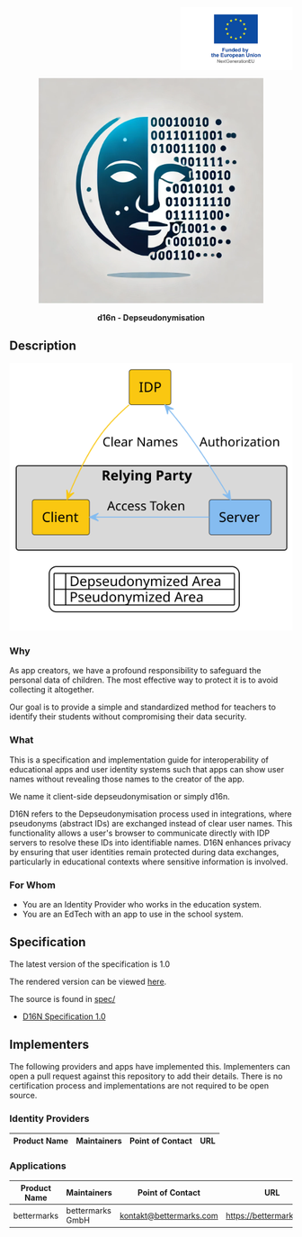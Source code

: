 <p align="right">
  <img src="images/eu_funded.png" alt="EU funded project" width="200" valign="top">
</p>

<p align="center">
  <img src="images/logo-d16n.webp" alt="D16N - Depseudonymisation" width="400">
</p>
<p align="center">
  <b>d16n - Depseudonymisation</b>
</p>

## Description

![Connection: sequence SVG](diagrams/connection.svg)


### Why

As app creators, we have a profound responsibility to safeguard the personal
data of children. The most effective way to protect it is to avoid collecting
it altogether.

Our goal is to provide a simple and standardized method for teachers to identify
their students without compromising their data security.

### What

This is a specification and implementation guide for interoperability of
educational apps and user identity systems such that apps can show user
names without revealing those names to the creator of the app.

We name it client-side depseudonymisation or simply d16n.

D16N refers to the Depseudonymisation process used in integrations, where
pseudonyms (abstract IDs) are exchanged instead of clear user names. This
functionality allows a user's browser to communicate directly with IDP
servers to resolve these IDs into identifiable names. D16N enhances privacy by
ensuring that user identities remain protected during data exchanges,
particularly in educational contexts where sensitive information is involved.

### For Whom

- You are an Identity Provider who works in the education system.
- You are an EdTech with an app to use in the school system.


## Specification

The latest version of the specification is 1.0

The rendered version can be viewed [here](https://bettermarks.github.io/d16n/spec/d16n-v1_0.html).

The source is found in [spec/](spec/)
- [D16N Specification 1.0](spec/d16n-v1_0.adoc)


## Implementers

The following providers and apps have implemented this.
Implementers can open a pull request against this repository to add their
details.
There is no certification process and implementations are not required to be
open source.

<!--
TODO: ask bettermarks' existing partners if we/they can add their details here
already.
-->

### Identity Providers

Product Name        | Maintainers       | Point of Contact      | URL
------------------- | ----------------- | --------------------- | -----------


### Applications

Product Name    | Maintainers      | Point of Contact           | URL
--------------- | ---------------- | -------------------------- | --------------------------
bettermarks     | bettermarks GmbH | kontakt@bettermarks.com    | https://bettermarks.com/



